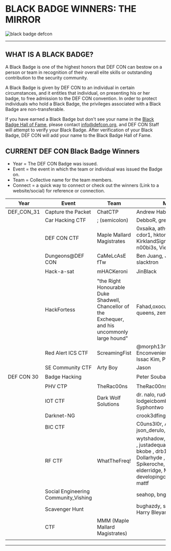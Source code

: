 # BLACK BADGE WINNERS: THE MIRROR


![black badge defcon](https://echeloncyber.com/images/content/thumbnail_image006.jpg)

---

## WHAT IS A BLACK BADGE?

A Black Badge is one of the highest honors that DEF CON can bestow on a person or team in recognition of their overall elite skills or outstanding contribution to the security community.

A Black Badge is given by DEF CON to an individual in certain circumstances, and it entitles that individual, on presenting his or her badge, to free admission to the DEF CON convention. In order to protect individuals who hold a Black Badge, the privileges associated with a Black Badge are non-transferable.

If you have earned a Black Badge but don't see your name in the [Black Badge Hall of Fame](https://defcon.org/html/links/dc-black-badge.html), please contact [info@defcon.org](mailto:info@defcon.org), and DEF CON Staff will attempt to verify your Black Badge. After verification of your Black Badge, DEF CON will add your name to the Black Badge Hall of Fame.


## CURRENT DEF CON Black Badge Winners

- Year = The DEF CON Badge was issued.
- Event = the event in which the team or individual was issued the Badge on.
- Team = Collective name for the team members.
- Connect = a quick way to connect or check out the winners (Link to a website/social) for reference or connection.


| Year       | Event                                | Team                                                                                              | Members                                                                                                                                                                                              | Connect |
| ---------- | ------------------------------------ | ------------------------------------------------------------------------------------------------- | ---------------------------------------------------------------------------------------------------------------------------------------------------------------------------------------------------- | ------- |
| DEF_CON_31 | Capture the Packet                   | ChatCTP                                                                                           |  Andrew Haberlandt(ATH0),GW                                                                                                                                                                          |         |
|            | Car Hacking CTF                      | ; (semicolon)                                                                                     | DebboR, gregjhogan, pd0wm                                                                                                                                                                            |
|            | DEF CON CTF                          | Maple Mallard Magistrates                                                                         | 0xsaika, ath0, babaisflag, cdor1, hktomato, KirklandSignatureDietGreenTea, n00bi3s, Vie                                                                                                              |         |
|            | Dungeons@DEF CON                     | CaMeLcAsE fTw                                                                                     | Ben Juang, Jevette, qa_ninja, slacktron                                                                                                                                                              |         |
|            | Hack-a-sat                           | mHACKeroni                                                                                        | JinBlack                                                                                                                                                                                             |[LearnMore⭷](https://www.space.com/satellite-hacking-hack-a-sat-competition-winners)|
|            | HackFortess                          | "the Right Honourable Duke Shadwell, Chancellor of the Exchequer, and his uncommonly large hound" | Fahad,oxocuboid, pasties, queens, zemnmez, Zeta-Two                                                                                                                                                  |[LearnMore⭷](https://twitter.com/tf2shmoo/status/1690538453669429248)|
|            | Red Alert ICS CTF                    | ScreamingFist                                                                                     | @morph13nd, Charles Tucker, Enconvenient, Henry Reed, Issac Kim, Peter Herman                                                                                                                        |[LearnMore⭷](https://aerospace.org/article/aerospace-def-con-31)|
|            | SE Community CTF                     | Arty Boy                                                                                          | Jason                                                                                                                                                                                                |         |
| DEF CON 30 | Badge Hacking                        |                                                                                                   | Peter Souba Kybr                                                                                                                                                                                     |[LearnMore⭷](https://www.simspace.com/blog/simspace-operator-awarded-coveted-black-badge-at-def-con-30)|
|            | PHV CTP                              | TheRac00ns                                                                                        | TheRac00ns                                                                                                                                                                                           |         |
|            | IOT CTF                              | Dark Wolf Solutions                                                                               | dr. nalo, rudem, yci, lodgeicbomb, frsilent, Syphontwo                                                                                                                                               |         |
|            | Darknet-NG                           |                                                                                                   | crook3dfingers, bitwize                                                                                                                                                                              |         |
|            | BIC CTF                              |                                                                                                   | C0uns3l0r, APT Big Daddy, json_derulo, heath3n                                                                                                                                                       |         |
|            | RF CTF                               | WhatTheFreq!                                                                                      | wytshadow, grim0us , elkentaro , justadequate , aromond , bkobe , drb1 , omally01 , Dollarhyde , icurnet, PanicAcid , Spikeroche, freqyxin, elderridge, MrHaVoc, developingchase, lozaning and mattf |         |
|            | Social Engineering Community_Vishing |                                                                                                   | seahop, bngr, \_jacoff                                                                                                                                                                               |         |
|            | Scavenger Hunt                       |                                                                                                   | bughazdy, str4d, filosottile, Harry Bleyan, Eagle1753                                                                                                                                                |         |
|            | CTF                                  | MMM (Maple Mallard Magistrates)                                                                   |                                                                                                                                                                                                      |         |
|            |                                      |                                                                                                   |                                                                                                                                                                                                      |         |

---
